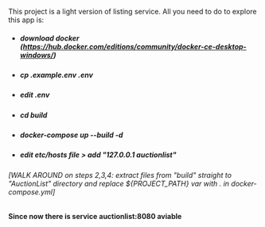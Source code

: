 This project is a light version of listing service. All you need to do to explore this app is: 
- ##### download docker (https://hub.docker.com/editions/community/docker-ce-desktop-windows/)
- ##### cp .example.env .env
- ##### edit .env
- ##### cd build
- ##### docker-compose up --build -d 
- ##### edit etc/hosts file > add "127.0.0.1 auctionlist"

###### [WALK AROUND on steps 2,3,4: extract files from "build" straight to "AuctionList" directory and replace ${PROJECT_PATH} var with . in docker-compose.yml]

**Since now there is service auctionlist:8080 aviable**